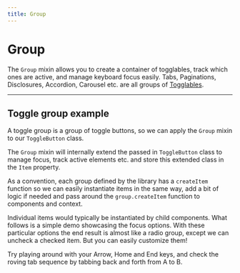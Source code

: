 ```yaml
---
title: Group
---
```


<script lang="ts">
  import Demo from "$components/Demo.svelte";
  import Highlighter from "$components/Highlighter.svelte";
</script>


# Group

The `Group` mixin allows you to create a container of togglables, track which ones are active, and manage keyboard focus easily. Tabs, Paginations, Disclosures, Accordion, Carousel etc. are all groups of [Togglables](/mixins/togglable).

---

## Toggle group example

A toggle group is a group of toggle buttons, so we can apply the `Group` mixin to our `ToggleButton` class.

The `Group` mixin will internally extend the passed in `ToggleButton` class to manage focus, track active elements etc. and store this extended class in the `Item` property.

As a convention, each group defined by the library has a `createItem` function so we can easily instantiate items in the same way, add a bit of logic if needed and pass around the `group.createItem` function to components and context.

<Highlighter file="./toggleGroupExample.ts" />

Individual items would typically be instantiated by child components. What follows is a simple demo showcasing the focus options. With these particular options the end result is almost like a radio group, except we can uncheck a checked item. But you can easily customize them!

Try playing around with your Arrow, Home and End keys, and check the roving tab sequence by tabbing back and forth from A to B.


<Demo file="./toggleGroupDemo.svelte" />
